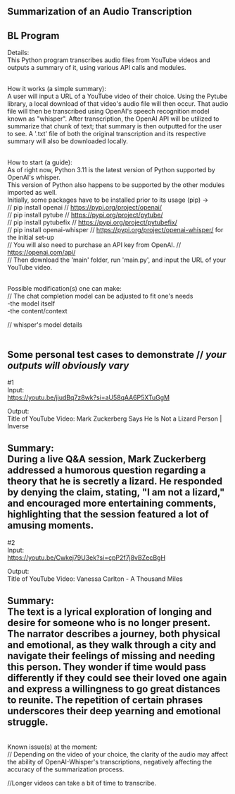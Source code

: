 ## Summarization of an Audio Transcription ##
## BL Program ##

Details: <br />
This Python program transcribes audio files from YouTube videos and outputs a summary of it, using various API calls and modules. <br /><br />


How it works (a simple summary): <br />
A user will input a URL of a YouTube video of their choice. Using the Pytube library, a local download of that video's audio file will then occur. That audio file will then be transcribed using OpenAI's speech recognition model known as "whisper". After transcription, the OpenAI API will be utilized to summarize that chunk of text; that summary is then outputted for the user to see. A '.txt' file of both the original transcription and its respective summary will also be downloaded locally. <br /><br />


How to start (a guide): <br />
As of right now, Python 3.11 is the latest version of Python supported by OpenAI's whisper. <br />
This version of Python also happens to be supported by the other modules imported as well. <br />
Initially, some packages have to be installed prior to its usage (pip) -> <br />
// pip install openai // https://pypi.org/project/openai/ <br />
// pip install pytube // https://pypi.org/project/pytube/ <br />
// pip install pytubefix // https://pypi.org/project/pytubefix/ <br />
// pip install openai-whisper // https://pypi.org/project/openai-whisper/ for the initial set-up <br />
// You will also need to purchase an API key from OpenAI. // https://openai.com/api/ <br />
// Then download the 'main' folder, run 'main.py', and input the URL of your YouTube video. <br /><br />


Possible modification(s) one can make: <br />
// The chat completion model can be adjusted to fit one's needs <br />
  -the model itself <br />
  -the content/context <br />

// whisper's model details <br /><br />


Some personal test cases to demonstrate // *your outputs will obviously vary* <br />
---------------------------------------------------------------------------------------------------------------------------------------------------------------
#1 <br />
Input: <br />
https://youtu.be/jiudBq7z8wk?si=aU58qAA6P5XTuGgM <br />

Output: <br />
Title of YouTube Video: Mark Zuckerberg Says He Is Not a Lizard Person | Inverse <br />

Summary: <br />
During a live Q&A session, Mark Zuckerberg addressed a humorous question regarding a theory that he is secretly a lizard. He responded by denying the claim, stating, "I am not a lizard," and encouraged more entertaining comments, highlighting that the session featured a lot of amusing moments. <br />
---------------------------------------------------------------------------------------------------------------------------------------------------------------
#2 <br />
Input: <br />
https://youtu.be/Cwkej79U3ek?si=cpP2f7j8vBZecBgH <br />

Output: <br />
Title of YouTube Video: Vanessa Carlton - A Thousand Miles <br />

Summary: <br />
The text is a lyrical exploration of longing and desire for someone who is no longer present. The narrator describes a journey, both physical and emotional, as they walk through a city and navigate their feelings of
missing and needing this person. They wonder if time would pass differently if they could see their loved one again and express a willingness to go great distances to reunite. The repetition of certain phrases 
underscores their deep yearning and emotional struggle. <br />
---------------------------------------------------------------------------------------------------------------------------------------------------------------

<br />
Known issue(s) at the moment: <br />
// Depending on the video of your choice, the clarity of the audio may affect the ability of OpenAI-Whisper's transcriptions, negatively affecting the accuracy of the summarization process. <br />

//Longer videos can take a bit of time to transcribe. <br />



